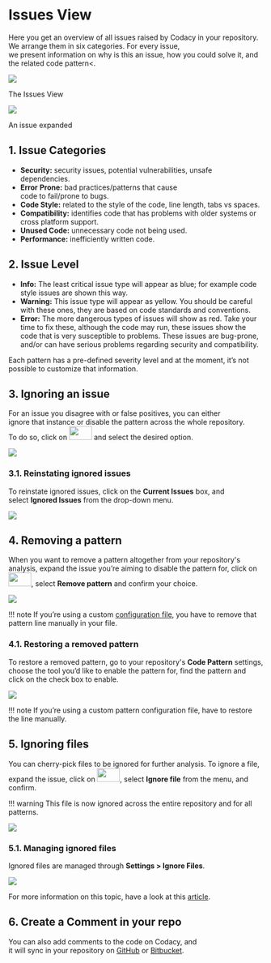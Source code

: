 # Issues View

Here you get an overview of all issues raised by Codacy in your repository. We arrange them in six categories. For every issue, we present information on why is this an issue, how you could solve it, and the related code pattern<.


![](https://support.codacy.com/hc/article_attachments/360012526374/image-0.png)

The Issues View


![](https://support.codacy.com/hc/article_attachments/360012526394/image-1.gif)

An issue expanded


## 1. Issue Categories

- **Security:** security issues, potential vulnerabilities, unsafe dependencies.
- **Error** **Prone:** bad practices/patterns that cause code to fail/prone to bugs.
- **Code Style:** related to the style of the code, line length, tabs vs spaces.
- **Compatibility:** identifies code that has problems with older systems or cross platform support.
- **Unused Code:** unnecessary code not being used.
- **Performance:** inefficiently written code.


## 2. Issue Level

- **Info:** The least critical issue type will appear as blue; for example code style issues are shown this way.
- **Warning:** This issue type will appear as yellow. You should be careful with these ones, they are based on code standards and conventions.
- **Error:** The more dangerous types of issues will show as red. Take your time to fix these, although the code may run, these issues show the code that is very susceptible to problems. These issues are bug-prone, and/or can have serious problems regarding security and compatibility.

Each pattern has a pre-defined severity level and at the moment, it’s not possible to customize that information.


## 3. Ignoring an issue

For an issue you disagree with or false positives, you can either ignore that instance or disable the pattern across the whole repository. To do so, click on <img src="https://support.codacy.com/hc/article_attachments/360012544353/image-2.png" width="45" height="27" /> and select the desired option.

![](https://support.codacy.com/hc/article_attachments/360012544413/image-3.gif)

### 3.1. Reinstating ignored issues

To reinstate ignored issues, click on the **Current Issues** box, and select **Ignored Issues** from the drop-down menu.

![](https://support.codacy.com/hc/article_attachments/360012526434/image-4.gif)


## 4. Removing a pattern

When you want to remove a pattern altogether from your repository's analysis, expand the issue you’re aiming to disable the pattern for, click on <img src="https://support.codacy.com/hc/article_attachments/360012544353/image-2.png" width="45" height="27" />, select **Remove pattern** and confirm your choice.

![](https://support.codacy.com/hc/article_attachments/360012526474/image-5.gif)

!!! note
    If you’re using a custom [configuration file](https://support.codacy.com/hc/en-us/articles/207994335#4-configuration-files), you have to remove that pattern line manually in your file.

### 4.1. Restoring a removed pattern

To restore a removed pattern, go to your repository's **Code Pattern** settings, choose the tool you’d like to enable the pattern for, find the pattern and click on the check box to enable.

![](https://support.codacy.com/hc/article_attachments/360012526514/image-6.gif)

!!! note
    If you’re using a custom pattern configuration file, have to restore the line manually.


## 5. Ignoring files

You can cherry-pick files to be ignored for further analysis. To ignore a file, expand the issue, click on <img src="https://support.codacy.com/hc/article_attachments/360012544353/image-2.png" width="45" height="27" />, select **Ignore file** from the menu, and confirm.

!!! warning
    This file is now ignored across the entire repository and for all patterns.

![](https://support.codacy.com/hc/article_attachments/360012544473/image-7.gif)

### 5.1. Managing ignored files

Ignored files are managed through **Settings &gt; Ignore Files**.

![](https://support.codacy.com/hc/article_attachments/360012526534/image-8.gif)

For more information on this topic, have a look at this [article](https://support.codacy.com/hc/en-us/articles/360005097654-Ignore-files-from-Codacy-analysis).


## 6. Create a Comment in your repo

You can also add comments to the code on Codacy, and it will sync in your repository on [GitHub](https://support.codacy.com/hc/en-us/articles/207280219-GitHub-Integration) or [Bitbucket](https://support.codacy.com/hc/en-us/articles/207280239-Bitbucket-Integration).
